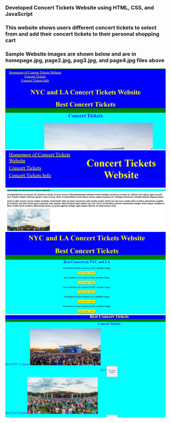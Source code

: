 ### Developed Concert Tickets Website using HTML, CSS, and JavaScript
### This website shows users different concert tickets to select from and add their concert tickets to their personal shopping cart
### Sample Website Images are shown below and are in homepage.jpg, page2.jpg, pag3.jpg, and page4.jpg files above
![](homepage.JPG)
![](page2.JPG)
![](page3.JPG)
![](page4.JPG)
